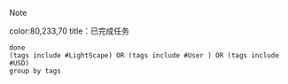 > [!note]
> color:80,233,70
> title：已完成任务
> ```tasks
> done
> (tags include #LightScape) OR (tags include #User ) OR (tags include #USD)
> group by tags
> ```



